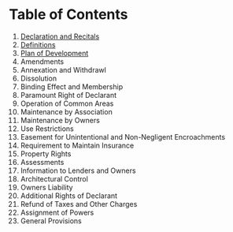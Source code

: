 # Table of Contents

1. <a href="sections/1-recitals.html">Declaration and Recitals</a>
2. <a href="sections/2-definitions.html">Definitions</a>
3. <a href="sections/3-plan-of-development.html">Plan of Development</a>
4. Amendments
5. Annexation and Withdrawl
6. Dissolution
7. Binding Effect and Membership
8. Paramount Right of Declarant
9. Operation of Common Areas
10. Maintenance by Association
11. Maintenance by Owners
12. Use Restrictions
13. Easement for Unintentional and Non-Negligent Encroachments
14. Requirement to Maintain Insurance
15. Property Rights
16. Assessments
17. Information to Lenders and Owners
18. Architectural Control
19. Owners Liability
20. Additional Rights of Declarant
21. Refund of Taxes and Other Charges
22. Assignment of Powers
23. General Provisions